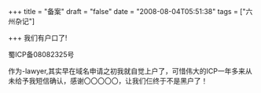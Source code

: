 +++
title = "备案"
draft = "false"
date = "2008-08-04T05:51:38"
tags = ["六州杂记"]


+++
我们有户口了!


  蜀ICP备08082325号


作为-lawyer,其实早在域名申请之初我就自觉上户了，可惜伟大的ICP一年多来从未给予我短信确认，感谢〇〇〇〇〇，让我们仨终于不是黑户了！